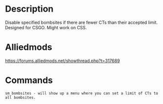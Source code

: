 # Description
Disable specified bombsites if there are fewer CTs than their accepted limit. Designed for CSGO. Might work on CSS.

# Alliedmods
https://forums.alliedmods.net/showthread.php?t=317689

# Commands
```
sm_bombsites - will show up a menu where you can set a limit of CTs to all bombsites.
```
